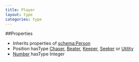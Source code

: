 ```yaml
---
title: Player
layout: type
categories: type
---
```

##Properties
* Inherits properties of [schema:Person](http://schema.org/Person)
* Position hasType [Chaser](Chaser.md), [Beater](Beater.md), [Keeper](Keeper.md), [Seeker](Seeker.md) or [Utility](Utility.md)
* [Number](number.md) hasType Integer
